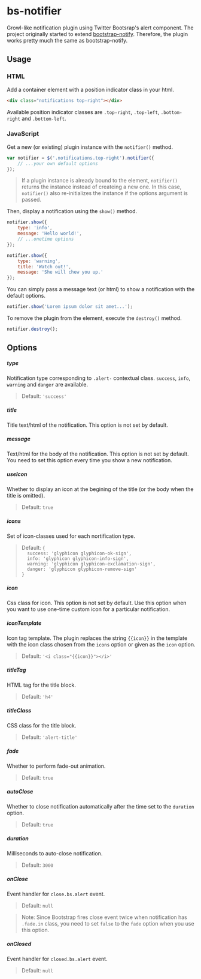 # bs-notifier

Growl-like notification plugin using Twitter Bootsrap's alert component. The project originally started to extend [bootstrap-notify](https://github.com/goodybag/bootstrap-notify). Therefore, the plugin works pretty much the same as bootstrap-notify.

## Usage

### HTML

Add a container element with a position indicator class in your html.

```html
<div class="notifications top-right"></div>
```

Available position indicator classes are `.top-right`, `.top-left`, `.bottom-right` and `.bottom-left`.

### JavaScript

Get a new (or existing) plugin instance with the `notifier()` method.

```javascript
var notifier = $('.notifications.top-right').notifier({
	// ...your own default options
});
```
> If a plugin instance is already bound to the element, `notifier()` returns the instance instead of createing a new one.
> In this case, `notifier()` also re-initializes the instance if the options argument is passed.

Then, display a notification using the `show()` method.

```javascript
notifier.show({
	type: 'info',
	message: 'Hello world!',
	// ...onetime options
});

notifier.show({
	type: 'warning',
	title: 'Watch out!',
	message: 'She will chew you up.'
});
```

You can simply pass a message text (or html) to show a notification with the default options.

```javascript
notifier.show('Lorem ipsum dolor sit amet...');
```

To remove the plugin from the element, execute the `destroy()` method.

```javascript
notifier.destroy();
```


## Options

##### type
Notification type corresponding to `.alert-` contextual class. `success`, `info`, `warning` and `danger` are available.
> Default: `'success'`

##### title
Title text/html of the notification. This option is not set by default.

##### message
Text/html for the body of the notification. This option is not set by default. You need to set this option every time you show a new notification.

##### useIcon
Whether to display an icon at the begining of the title (or the body when the title is omitted).
> Default: `true`

##### icons
Set of icon-classes used for each nortification type.
> Default:
> `{`  
> `  success: 'glyphicon glyphicon-ok-sign',`  
> `  info: 'glyphicon glyphicon-info-sign',`  
> `  warning: 'glyphicon glyphicon-exclamation-sign',`  
> `  danger: 'glyphicon glyphicon-remove-sign'`  
> `}`

##### icon
Css class for icon. This option is not set by default. Use this option when you want to use one-time custom icon for a particular notification.

##### iconTemplate
Icon tag template. The plugin replaces the string `{{icon}}` in the template with the icon class chosen from the `icons` option or given as the `icon` option.
> Default: `'<i class="{{icon}}"></i>'`

##### titleTag
HTML tag for the title block.
> Default: `'h4'`

##### titleClass
CSS class for the title block.
> Default: `'alert-title'`

##### fade
Whether to perform fade-out animation.
> Default: `true`

##### autoClose
Whether to close notification automatically after the time set to the `duration` option.
> Default: `true`

##### duration
Milliseconds to auto-close notification.
> Default: `3000`

##### onClose
Event handler for `close.bs.alert` event.
> Default: `null`

>Note: Since Bootstrap fires close event twice when notification has `.fade.in` class, you need to set `false` to the `fade` option when you use this option.

##### onClosed
Event handler for `closed.bs.alert` event.
> Default: `null`
